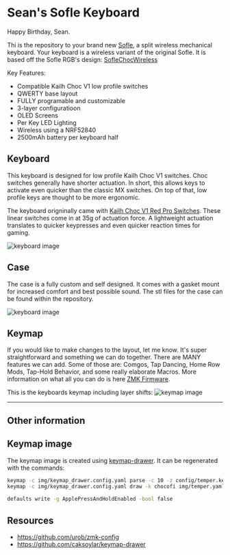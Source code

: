 Sean's Sofle Keyboard
=============== 

Happy Birthday, Sean.

Thi is the repository to your brand new [Sofle](https://github.com/josefadamcik/SofleKeyboard), a split wireless
mechanical keyboard. Your keyboard is a wireless variant of the original Sofle. It is based off the Sofle RGB's design: [SofleChocWireless](https://github.com/josefadamcik/SofleKeyboard)

Key Features:
 * Compatible Kailh Choc V1 low profile switches
 * QWERTY base layout
 * FULLY programable and customizable
 * 3-layer configuratioon
 * OLED Screens
 * Per Key LED Lighting
 * Wireless using a NRF52840
 * 2500mAh battery per keyboard half
 

## Keyboard

This keyboard is designed for low profile Kailh Choc V1 switches. Choc switches generally have shorter actuation. In short, this allows keys to activate even quicker than the classic MX switches. On top of that, low profile keys are thought to be more ergonomic. 

The keyboard origninally came with [Kailh Choc V1 Red Pro Switches](https://www.littlekeyboards.com/products/kailh-choc-pro-low-profile-switches?variant=32328459681859). These linear switches come in at 35g of actuation force. A lightweight actuation translates to quicker keypresses and even quicker reaction times for gaming. 

![keyboard image](img/seankeeb.jpg)

## Case
The case is a fully custom and self designed. It comes with a gasket mount for increased comfort and best possible sound.
The stl files for the case can be found within the repository.

![keyboard image](img/seankeebback.jpg)

## Keymap
If you would like to make changes to the layout, let me know. It's super straightforward and something we can do together. There are MANY features we can add. Some of those are: Comgos, Tap Dancing, Home Row Mods, Tap-Hold Behavior, and some really elaborate Macros. 
More information on what all you can do is here [ZMK Firmware](https://zmk.dev/). 

This is the keyboards keymap including layer shifts:
![keymap image](img/span.svg)


______________________________________________________________________________________________
## Other information


## Keymap image

The keymap image is created using [keymap-drawer](https://github.com/caksoylar/keymap-drawer).
It can be regenerated with the commands:

```sh
keymap -c img/keymap_drawer.config.yaml parse -c 10 -z config/temper.keymap > img/temper.yaml
keymap -c img/keymap_drawer.config.yaml draw -k chocofi img/temper.yaml > img/temper.svg
```

```sh
defaults write -g ApplePressAndHoldEnabled -bool false
```

## Resources

 * https://github.com/urob/zmk-config
 * https://github.com/caksoylar/keymap-drawer

